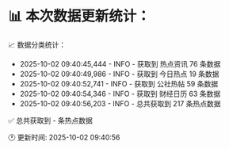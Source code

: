 📊 本次数据更新统计：
==========================

📈 数据分类统计：
- 2025-10-02 09:40:45,444 - INFO - 获取到 热点资讯 76 条数据
- 2025-10-02 09:40:49,986 - INFO - 获取到 今日热点 19 条数据
- 2025-10-02 09:40:52,741 - INFO - 获取到 公社热帖 59 条数据
- 2025-10-02 09:40:54,346 - INFO - 获取到 财经日历 63 条数据
- 2025-10-02 09:40:56,203 - INFO - 总共获取到 217 条热点数据

✅ 总共获取到 - 条热点数据

🕐 更新时间: 2025-10-02 09:40:56
